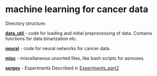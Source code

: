 # machine learning for cancer data
Directory structure:

[**data_util** ](data_util) - code for  loading and initial preprocessing of data.  Contains functions for data binarization etc.

[**neural**](neural) - code for neural networks for cancer data.

[**misc**](misc) - miscellaneous unsorted files, like bash scripts for asmoses.


[**sergey**](sergey) - Experiments Described in [Experiments_part2](https://docs.google.com/document/d/1uOnOmsmUpE0Y6Mj66c0m9HGORdOy973aj3EqW7KPiuI)

